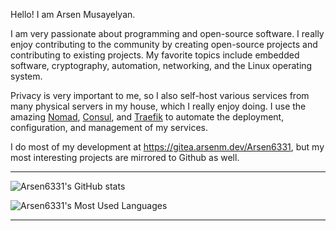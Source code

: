 Hello! I am Arsen Musayelyan.

I am very passionate about programming and open-source software. I really enjoy contributing to the community by creating open-source projects and contributing to existing projects. My favorite topics include embedded software, cryptography, automation, networking, and the Linux operating system.

Privacy is very important to me, so I also self-host various services from many physical servers in my house, which I really enjoy doing. I use the amazing [Nomad](https://github.com/hashicorp/nomad), [Consul](https://github.com/hashicorp/consul), and [Traefik](https://github.com/traefik/traefik) to automate the deployment, configuration, and management of my services.

I do most of my development at https://gitea.arsenm.dev/Arsen6331, but my most interesting projects are mirrored to Github as well.

---

![Arsen6331's GitHub stats](https://github-readme-stats.vercel.app/api?username=Arsen6331&theme=radical)

![Arsen6331's Most Used Languages](https://github-readme-stats.vercel.app/api/top-langs/?username=Arsen6331&hide=css,html,sass&theme=radical)

---

